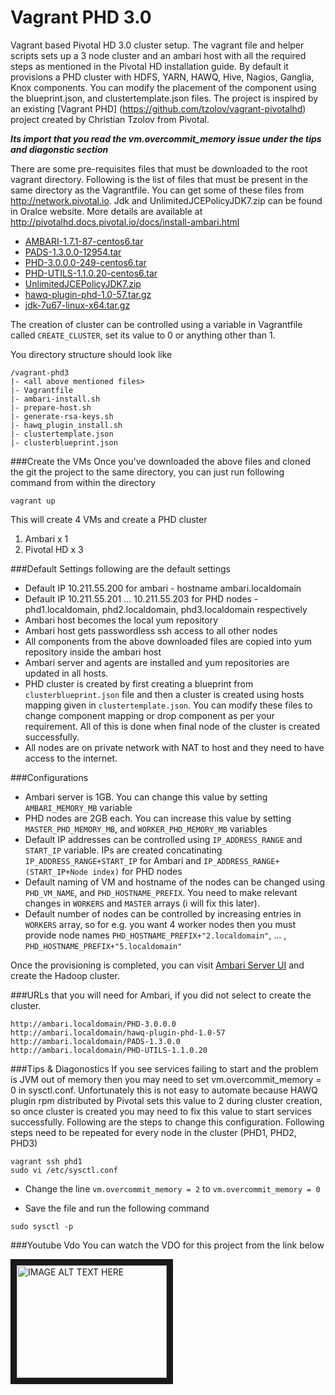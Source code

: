 # Vagrant PHD 3.0

Vagrant based Pivotal HD 3.0 cluster setup. The vagrant file and helper scripts sets up a 3 node cluster and an ambari host with all the required steps as mentioned in the Pivotal HD installation guide. By default it provisions a PHD cluster with HDFS, YARN, HAWQ, Hive, Nagios, Ganglia, Knox components. You can modify the placement of the component using the blueprint.json, and clustertemplate.json files. The project is inspired by an existing [Vagrant PHD] (https://github.com/tzolov/vagrant-pivotalhd) project created by Christian Tzolov from Pivotal.

***Its import that you read the vm.overcommit_memory issue under the tips and diagonstic section*** 


There are some pre-requisites files that must be downloaded to the root vagrant directory. Following is the list of files that must be present in the same directory as the Vagrantfile. You can get some of these files from http://network.pivotal.io. Jdk and UnlimitedJCEPolicyJDK7.zip can be found in Oralce website. More details are available at http://pivotalhd.docs.pivotal.io/docs/install-ambari.html

 - [AMBARI-1.7.1-87-centos6.tar](https://network.pivotal.io/products/pivotal-hd)
 - [PADS-1.3.0.0-12954.tar](https://network.pivotal.io/products/pivotal-hawq)
 - [PHD-3.0.0.0-249-centos6.tar](https://network.pivotal.io/products/pivotal-hd)
 - [PHD-UTILS-1.1.0.20-centos6.tar](https://network.pivotal.io/products/pivotal-hd)
 - [UnlimitedJCEPolicyJDK7.zip](http://www.oracle.com/technetwork/jp/java/javase/downloads/jce-7-download-432124.html)
 - [hawq-plugin-phd-1.0-57.tar.gz](https://network.pivotal.io/products/pivotal-hawq)
 - [jdk-7u67-linux-x64.tar.gz](http://www.oracle.com/technetwork/java/javase/downloads/java-archive-downloads-javase7-521261.html#jdk-7u67-oth-JPR)
  
The creation of cluster can be controlled using a variable in Vagrantfile called `CREATE_CLUSTER`, set its value to 0 or anything other than 1.

You directory structure should look like
```
/vagrant-phd3
|- <all above mentioned files>
|- Vagrantfile
|- ambari-install.sh
|- prepare-host.sh
|- generate-rsa-keys.sh
|- hawq_plugin_install.sh
|- clustertemplate.json
|- clusterblueprint.json
```
###Create the VMs
Once you've downloaded the above files and cloned the git the project to the same directory, you can just run following command from within the directory

`vagrant up` 

This will create 4 VMs and create a PHD cluster

1. Ambari x 1
2. Pivotal HD x 3 


###Default Settings
following are the default settings
- Default IP 10.211.55.200 for ambari - hostname ambari.localdomain
- Default IP 10.211.55.201 ... 10.211.55.203 for PHD nodes - phd1.localdomain, phd2.localdomain, phd3.localdomain respectively
- Ambari host becomes the local yum repository
- Ambari host gets passwordless ssh access to all other nodes
- All components from the above downloaded files are copied into yum repository inside the ambari host
- Ambari server and agents are installed and yum repositories are updated in all hosts.
- PHD cluster is created by first creating a blueprint from `clusterblueprint.json` file and then a cluster is created using hosts mapping given in `clustertemplate.json`. You can modify these files to change component mapping or drop component as per your requirement. All of this is done when final node of the cluster is created successfully.
- All nodes are on private network with NAT to host and they need to have access to the internet. 

###Configurations
- Ambari server is 1GB. You can change this value by setting ```AMBARI_MEMORY_MB``` variable
- PHD nodes are 2GB each. You can increase this value by setting ```MASTER_PHD_MEMORY_MB```, and ```WORKER_PHD_MEMORY_MB``` variables
- Default IP addresses can be controlled using ```IP_ADDRESS_RANGE``` and ``START_IP`` variable. IPs are created concatinating ```IP_ADDRESS_RANGE+START_IP``` for Ambari and ``IP_ADDRESS_RANGE+(START_IP+Node index)`` for PHD nodes 
- Default naming of VM and hostname of the nodes can be changed using `PHD_VM_NAME`, and `PHD_HOSTNAME_PREFIX`. You need to make relevant changes in `WORKERS` and `MASTER` arrays (i will fix this later).
- Default number of nodes can be controlled by increasing entries in `WORKERS` array, so for e.g. you want 4 worker nodes then you must provide node names `PHD_HOSTNAME_PREFIX+"2.localdomain"`, ... , `PHD_HOSTNAME_PREFIX+"5.localdomain"`

Once the provisioning is completed, you can visit [Ambari Server UI](http://10.211.55.200:8080/) and create the Hadoop cluster. 

###URLs that you will need for Ambari, if you did not select to create the cluster.
```
http://ambari.localdomain/PHD-3.0.0.0
http://ambari.localdomain/hawq-plugin-phd-1.0-57
http://ambari.localdomain/PADS-1.3.0.0
http://ambari.localdomain/PHD-UTILS-1.1.0.20

```

###Tips & Diagonostics 
If you see services failing to start and the problem is JVM out of memory then you may need to set vm.overcommit_memory = 0 in sysctl.conf.  Unfortunately this is not easy to automate because HAWQ plugin rpm distributed by Pivotal sets this value to 2 during cluster creation, so once cluster is created you may need to fix this value to start services successfully. Following are the steps to change this configuration. Following steps need to be repeated for every node in the cluster (PHD1, PHD2, PHD3)

```
vagrant ssh phd1
sudo vi /etc/sysctl.conf
```
- Change the line ```vm.overcommit_memory = 2``` to ```vm.overcommit_memory = 0```

- Save the file and run the following command

```
sudo sysctl -p
```


###Youtube Vdo
You can watch the VDO for this project from the link below

<a href="http://www.youtube.com/watch?feature=player_embedded&v=ZSjygc7V2dM
" target="_blank"><img src="http://img.youtube.com/vi/ZSjygc7V2dM/0.jpg" 
alt="IMAGE ALT TEXT HERE" width="240" height="180" border="10" /></a>
